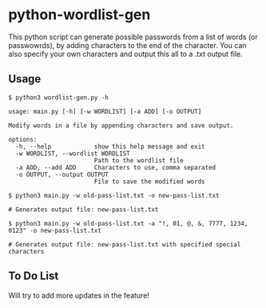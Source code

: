 # python-wordlist-gen

This python script can generate possible passwords from a list of words (or passwowrds), by adding characters to the end of the character. You can also specify your own characters and output this all to a .txt output file.

## Usage

```
$ python3 wordlist-gen.py -h

usage: main.py [-h] [-w WORDLIST] [-a ADD] [-o OUTPUT]

Modify words in a file by appending characters and save output.

options:
  -h, --help            show this help message and exit
  -w WORDLIST, --wordlist WORDLIST
                        Path to the wordlist file
  -a ADD, --add ADD     Characters to use, comma separated
  -o OUTPUT, --output OUTPUT
                        File to save the modified words
```

```
$ python3 main.py -w old-pass-list.txt -o new-pass-list.txt

# Generates output file: new-pass-list.txt
```

```
$ python3 main.py -w old-pass-list.txt -a "!, 01, @, &, 7777, 1234, 0123" -o new-pass-list.txt

# Generates output file: new-pass-list.txt with specified special characters
```

## To Do List

Will try to add more updates in the feature!

